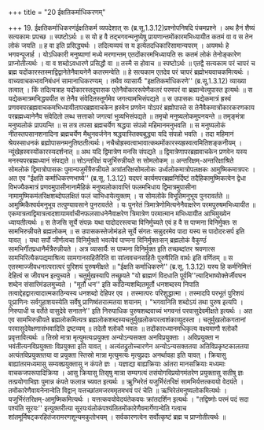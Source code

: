 +++
title = "20 ईक्षतिकर्माधिकरणम्"

+++
19. ईक्षतिकर्माधिकरणंईक्षतिकर्म व्यपदेशात् सः (ब्र.सू.1.3.12)प्रश्नोपनिषदि पंचमप्रश्ने । अथ हैनं शैष्यं सत्यकामः प्रपच्छ ॥ स्पष्टोऽर्थः ॥ स यो ह वै तद्भगवन्मनुष्येषु प्रायणान्तमोंकारमभिध्यायीत कतमं वा व स तेन लोकं जयति ॥ ह वा इति प्रसिद्ध्यर्थः । तदित्यव्ययं स य इत्येतदधिकारिसामान्यपरम् । अयमर्थः हे भगवन्पूजार्ह । योऽधिकारी मनुष्याणां मध्ये मरणान्तम् एतदोंकारमभिध्यायति सः कतमं लोकं तेनोङ्कारेण प्राप्नोतीत्यर्थः । वा व शब्दोऽवधारणे प्रसिद्धौ वा ॥ तस्मै स होवाच ॥ स्पष्टोऽर्थः ॥ एतद्वै सत्यकाम परं चापरं च ब्रह्म यदोंकारस्तस्माद्विद्वानेतेनैवायनेनै कतरमन्वेति ॥ हे सत्यकाम एतदेव परं चापरं ब्रह्मोभयवाचकमित्यर्थः । वाच्यवाचकभावनिबंधनं सामानाधिकरण्यम् । तथैव व्यासार्यैः "इक्षतिकर्माधिकरणे'' (ब्र.सू.1.3.12) व्याख्या तत्वात् । किं तदित्यत्राह यदोंकारस्तदुपासक एतेनैवोंकाररूपेणैकतरं परमपरं वा ब्रह्मान्वेत्युपास्त इत्यर्थः ॥ स यद्येकमात्रमभिद्ध्ययीत स तेनैव संवेदितस्तूर्णमेव जगत्यामभिसंपद्यते ॥ स उपासकः यद्येकमात्रं ह्रस्वं प्रणवमपरब्रह्मवाचकमभिध्यायीतापरब्रह्मवाचकेन ह्रस्वेन प्रणवेन योऽपरं ब्रह्मोपास्ते स तेनैवैकमात्रोंकारकरणकाय परब्रह्मध्यानेनैव संवेदितो लब्ध सत्ताको जगत्यां भुव्यभिसंपद्यते ॥ तमृचो मनुष्यलोकमुपनयन्ते ॥ तमृङ्मंत्रा मनुष्यलोकं प्रापयन्ति ॥ स तत्र तपसा ब्रह्मचर्येण श्रद्धया संपन्नो महिमानमनुभवति ॥ स मनुष्यलोकं नीतस्तपसानशनादिना ब्रह्मचर्येण मैथुनवर्जनेन श्रद्धयास्तिक्यबुद्ध्या यदि संपन्नो भवति । तदा महिमानं श्रेयस्साधनकं ब्रह्मोपासनमनुतिष्ठतीत्यर्थः। नचैचोह्रस्वत्वाभावात्कथमोंकारस्यह्रस्वत्वमितिशङ्कनीयम् । न्यूंखेह्रस्वस्योंकारस्यदर्शनात् ॥ अथ यदि द्विमात्रेण मनसि संपद्यते ॥ द्विमात्रेणापरब्रह्मवाचकेन प्रणवेन यस्य मनस्यपरब्रह्मध्यानं संपद्यते ॥ सोऽन्तरिक्षं यजुर्भिरुन्नीयते स सोमलोकम् ॥ अन्तरिक्षम्-अन्तरिक्षाश्रिते सोमलोकं द्विमात्रोपासकः पुमान्यजुर्मंत्रैरुन्नीयते अत्रांतरिक्षसोमलोकः उर्ध्वलोकमात्रोपलक्षकः आमुष्मिकमात्रपरः । अत एव "ईक्षति कर्माधिकरणभाष्ये'' (ब्र.सू. 1.3.12) यदपरं कार्यमपरब्रह्मनिर्दिष्टं तदैहिकामुष्मिकत्वेन द्वेधा विभज्यैकमात्रं प्रणवमुपासीनानामैहिकं मनुष्यलोकावाप्तिं फलमभिधाय द्विमात्रमुपासीना नामामुष्मिकमंतरिक्षशब्दोपलक्षितं फलं चाभिधायेत्युक्तम् । स सोमलोके विभूतिमनुभूय पुनरावर्तते ॥ आमुष्मिकैश्वर्यमनुभूय तत्पुण्यावसाने पुनरावर्तते । यः पुनरेतं त्रिमात्रेणोमित्यनेनैवाक्षरेण परमपुरुषमभिध्यायीत ॥ एकमात्रत्वद्विमात्रत्वदशायामर्वाचीनफलसाधनेनैवाक्षरेण त्रिमात्रेण परमात्मान मभिध्यायीत आभिमुख्येन ध्यायतीत्यर्थः ॥ स तेजसि सूर्ये संपन्नः यथा पादोदरस्त्वचा विनिर्मुच्यते एवं ह वै स पाप्मना विनिर्मुक्तः स सामभिरुन्नीयते ब्रह्मलोकम् ॥ स उपासकस्तेजोमंडले सूर्ये संगतः सन्नुदरमेव पादा यस्य स पादोदरःसर्प इति यावत् । यथा सर्पो जीर्णत्वचा विनिर्मुक्तो भवत्येवं पाप्मना विनिर्मुक्तःसन् ब्रह्मलोकं वैकुण्ठंं सामभिर्गीतप्रधानैर्मंत्रैरुन्नीयते । अत्र व्यासार्यैः स पाप्मना विनिर्मुक्त इति तच्छब्दांतर श्रवणात्स सामभिरित्यैकपद्यमाश्रित्य सामगानसहितैरिति वा सांत्ववचनसहितैः पुरुषैरिति वार्थः इति वर्णितम् ॥ स एतस्माज्जीवधनात्परात्परं पुरिशयं पुरुषमीक्षते ॥ "ईक्षति कर्माधिकरणे'' (ब्र.सू. 1.3.12) यस्य हि कर्मनिमित्तं देहित्वं स जीवघन इत्युच्यते । चतुर्मुखस्यापि तच्छ्रूयते "यो ब्राह्मणं विदधाति पूर्वमि''त्यादिभाष्योक्तेर्जीवघन शब्देन संसारिमंडलमुच्यते । "मूर्तौ धन'' इति काठिन्यशब्दितमूर्तौ धनशब्दस्य निपाति तत्वाद्देहद्वारत्वादात्मकाठिन्यस्य धनशब्दो देहिपर एव । तस्मात्परः परिशुद्धात्मा । तस्मादपि परभूतं पुरिशयं पूःप्राणिनः सर्वगुहाशयस्येति सर्वेषु प्राणिष्वंतरात्मतया शयानम् । "भगवानिति शब्दोऽयं तथा पुरुष इत्यपि । निरुपाधी च वर्तेते वासुदेवे सनातने'' इति निरुपाधिक पुरुषशब्दवाच्यं भगवन्तं परवासुदेवमीक्षते इत्यर्थः । अत एव सामभिरुन्नीयते ब्रह्मलोकमित्यत्र ब्रह्मलोकशब्दस्यचतुर्मुखलोकपरत्वशंकाव्युदस्ता । चतुर्मुखलोकगतानां परवासुदेवेक्षणासंभवादिति द्रष्टव्यम् ॥ तदेतौ श्लोकौ भवतः ॥ तदोंकारध्यानमधिकृत्य वक्ष्यमाणौ श्लोकौ प्रवृत्तावित्यर्थः ॥ तिस्रो मात्रा मृत्युमत्यःप्रयुक्ता अन्योऽन्यसक्ता अनविप्रयुक्ताः । अविप्रयुक्ता न भवंतीत्यनविप्रयुक्ताः विप्रयुक्ता इति यावत् । अत्यंतद्रुतोच्चारणेन अन्योऽन्यसक्ततया अतिविप्रकृष्टकालतया अत्यंतविप्रयुक्ततया वा प्रयुक्ता स्तिस्रो मात्रा मृत्युमत्यः मृत्युप्रदाः अनर्थावहा इति यावत् । क्रियासु बाह्यांतरमध्यमासु सम्यक्प्रयुक्तासु न कंपते ज्ञः । यज्ञाद्या बाह्यक्रियाः आंतरा मानसक्रियाः मध्यमाः वाचकजपरूपादिक्रिया । आसु क्रियासु तिसृषु मात्रा सम्यगत्यं तसंयोगविप्रयोगमंतरेण प्रयुक्तासु सतीषु ज्ञः तत्प्रयोगाभिज्ञः पुमान्न कंपते फलान्न च्यवत इत्यर्थः ॥ ऋुग्भिरेतं यजुर्भिरंतरिक्षं सामभिर्यत्तत्कवयो वेदयंते । तमोंकारेणैवायनेनान्वेति विद्वान् यत्तच्छांतमजरममृतमभयं परं चेति ॥ ऋभिरेतंमनुष्यलोकमित्यर्थः । यजुर्भिरंतरिक्षम्-आमुष्मिकमित्यर्थः । यत्तत्कवयोवेदयंतेकवयः क्रांतदर्शिन इत्यर्थः । "तद्विष्णोः परमं पदं सदा पश्यंति सूरयः'' इत्युक्तरीत्या सूरयःयंलोकंपश्यंतितमोंकारेणैवमार्गेणान्वेति गत्वाच शांतमूर्मिषट्करहितंजरामरणशून्यमकुतोभयम् । सर्वकारणत्वेन सर्वोत्कृष्टं ब्रह्म च प्राप्नोतीत्यर्थः ॥